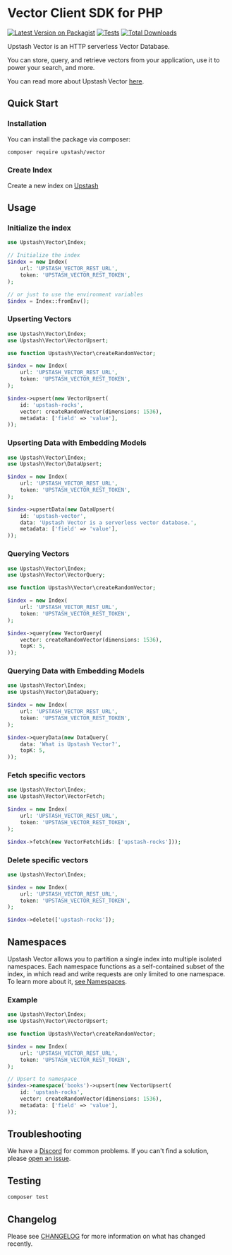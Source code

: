 # Vector Client SDK for PHP

[![Latest Version on Packagist](https://img.shields.io/packagist/v/upstash/vector.svg?style=flat-square)](https://packagist.org/packages/upstash/vector)
[![Tests](https://img.shields.io/github/actions/workflow/status/upstash/vector-php/run-tests.yml?branch=master&label=tests&style=flat-square)](https://github.com/upstash/vector-php/actions/workflows/run-tests.yml)
[![Total Downloads](https://img.shields.io/packagist/dt/upstash/vector.svg?style=flat-square)](https://packagist.org/packages/upstash/vector)

Upstash Vector is an HTTP serverless Vector Database.

You can store, query, and retrieve vectors from your application, use it to power your search, and more.

You can read more about Upstash Vector [here](https://docs.upstash.com/vector).

## Quick Start

### Installation

You can install the package via composer:

```bash
composer require upstash/vector
```

### Create Index

Create a new index on [Upstash](https://console.upstash.com/vector)

## Usage

### Initialize the index
```php
use Upstash\Vector\Index;

// Initialize the index
$index = new Index(
    url: 'UPSTASH_VECTOR_REST_URL',
    token: 'UPSTASH_VECTOR_REST_TOKEN',
);

// or just to use the environment variables
$index = Index::fromEnv();
```

### Upserting Vectors


```php
use Upstash\Vector\Index;
use Upstash\Vector\VectorUpsert;

use function Upstash\Vector\createRandomVector;

$index = new Index(
    url: 'UPSTASH_VECTOR_REST_URL',
    token: 'UPSTASH_VECTOR_REST_TOKEN',
);

$index->upsert(new VectorUpsert(
    id: 'upstash-rocks',
    vector: createRandomVector(dimensions: 1536),
    metadata: ['field' => 'value'],
));
```

### Upserting Data with Embedding Models

```php
use Upstash\Vector\Index;
use Upstash\Vector\DataUpsert;

$index = new Index(
    url: 'UPSTASH_VECTOR_REST_URL',
    token: 'UPSTASH_VECTOR_REST_TOKEN',
);

$index->upsertData(new DataUpsert(
    id: 'upstash-vector',
    data: 'Upstash Vector is a serverless vector database.',
    metadata: ['field' => 'value'],
));
```

### Querying Vectors

```php
use Upstash\Vector\Index;
use Upstash\Vector\VectorQuery;

use function Upstash\Vector\createRandomVector;

$index = new Index(
    url: 'UPSTASH_VECTOR_REST_URL',
    token: 'UPSTASH_VECTOR_REST_TOKEN',
);

$index->query(new VectorQuery(
    vector: createRandomVector(dimensions: 1536),
    topK: 5,
));
```

### Querying Data with Embedding Models

```php
use Upstash\Vector\Index;
use Upstash\Vector\DataQuery;

$index = new Index(
    url: 'UPSTASH_VECTOR_REST_URL',
    token: 'UPSTASH_VECTOR_REST_TOKEN',
);

$index->queryData(new DataQuery(
    data: 'What is Upstash Vector?',
    topK: 5,
));
```

### Fetch specific vectors

```php
use Upstash\Vector\Index;
use Upstash\Vector\VectorFetch;

$index = new Index(
    url: 'UPSTASH_VECTOR_REST_URL',
    token: 'UPSTASH_VECTOR_REST_TOKEN',
);

$index->fetch(new VectorFetch(ids: ['upstash-rocks']));
```

### Delete specific vectors

```php
use Upstash\Vector\Index;

$index = new Index(
    url: 'UPSTASH_VECTOR_REST_URL',
    token: 'UPSTASH_VECTOR_REST_TOKEN',
);

$index->delete(['upstash-rocks']);
```

## Namespaces
Upstash Vector allows you to partition a single index into multiple isolated namespaces. Each namespace functions as a self-contained subset of the index, in which read and write requests are only limited to one namespace. To learn more about it, [see Namespaces](https://upstash.com/docs/vector/features/namespaces).

### Example
```php
use Upstash\Vector\Index;
use Upstash\Vector\VectorUpsert;

use function Upstash\Vector\createRandomVector;

$index = new Index(
    url: 'UPSTASH_VECTOR_REST_URL',
    token: 'UPSTASH_VECTOR_REST_TOKEN',
);

// Upsert to namespace
$index->namespace('books')->upsert(new VectorUpsert(
    id: 'upstash-rocks',
    vector: createRandomVector(dimensions: 1536),
    metadata: ['field' => 'value'],
));
```

## Troubleshooting

We have a [Discord](upstash.com/discord) for common problems. If you can't find a solution, please [open an issue](https://github.com/upstash/vector-js/issues/new).

## Testing

```bash
composer test
```

## Changelog

Please see [CHANGELOG](CHANGELOG.md) for more information on what has changed recently.
